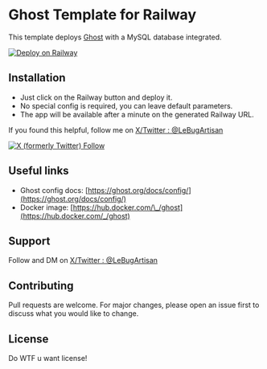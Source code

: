 # Ghost Template for Railway

This template deploys [Ghost](https://ghost.org/) with a MySQL database integrated.

[![Deploy on Railway](https://railway.app/button.svg)](https://railway.app/template/_tnMWG?referralCode=ByFzIo)

## Installation

- Just click on the Railway button and deploy it.
- No special config is required, you can leave default parameters.
- The app will be available after a minute on the generated Railway URL.

If you found this helpful, follow me on [X/Twitter : @LeBugArtisan](https://twitter.com/LeBugArtisan)

[![X (formerly Twitter) Follow](https://img.shields.io/twitter/follow/LeBugArtisan)](https://twitter.com/intent/follow?screen_name=LeBugArtisan)

## Useful links

- Ghost config docs: [https://ghost.org/docs/config/](https://ghost.org/docs/config/)
- Docker image: [https://hub.docker.com/\_/ghost](https://hub.docker.com/_/ghost)

## Support

Follow and DM on [X/Twitter : @LeBugArtisan](https://twitter.com/LeBugArtisan)

## Contributing

Pull requests are welcome. For major changes, please open an issue first
to discuss what you would like to change.

## License

Do WTF u want license!
